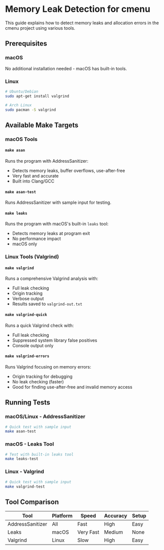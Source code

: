 # Memory Leak Detection for cmenu

This guide explains how to detect memory leaks and allocation errors in the cmenu project using various tools.

## Prerequisites

### macOS
No additional installation needed - macOS has built-in tools.

### Linux
```bash
# Ubuntu/Debian
sudo apt-get install valgrind

# Arch Linux
sudo pacman -S valgrind
```

## Available Make Targets

### macOS Tools

#### `make asan`
Runs the program with AddressSanitizer:
- Detects memory leaks, buffer overflows, use-after-free
- Very fast and accurate
- Built into Clang/GCC

#### `make asan-test`
Runs AddressSanitizer with sample input for testing.

#### `make leaks`
Runs the program with macOS's built-in `leaks` tool:
- Detects memory leaks at program exit
- No performance impact
- macOS only

### Linux Tools (Valgrind)

#### `make valgrind`
Runs a comprehensive Valgrind analysis with:
- Full leak checking
- Origin tracking
- Verbose output
- Results saved to `valgrind-out.txt`

#### `make valgrind-quick`
Runs a quick Valgrind check with:
- Full leak checking
- Suppressed system library false positives
- Console output only

#### `make valgrind-errors`
Runs Valgrind focusing on memory errors:
- Origin tracking for debugging
- No leak checking (faster)
- Good for finding use-after-free and invalid memory access

## Running Tests

### macOS/Linux - AddressSanitizer
```bash
# Quick test with sample input
make asan-test
```

### macOS - Leaks Tool
```bash
# Test with built-in leaks tool
make leaks-test
```

### Linux - Valgrind
```bash
# Quick test with sample input
make valgrind-test
```

## Tool Comparison

| Tool | Platform | Speed | Accuracy | Setup |
|------|----------|-------|----------|-------|
| AddressSanitizer | All | Fast | High | Easy |
| Leaks | macOS | Very Fast | Medium | None |
| Valgrind | Linux | Slow | High | Easy |
